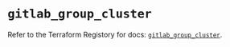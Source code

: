 # `gitlab_group_cluster`

Refer to the Terraform Registory for docs: [`gitlab_group_cluster`](https://registry.terraform.io/providers/gitlabhq/gitlab/16.1.1/docs/resources/group_cluster).
